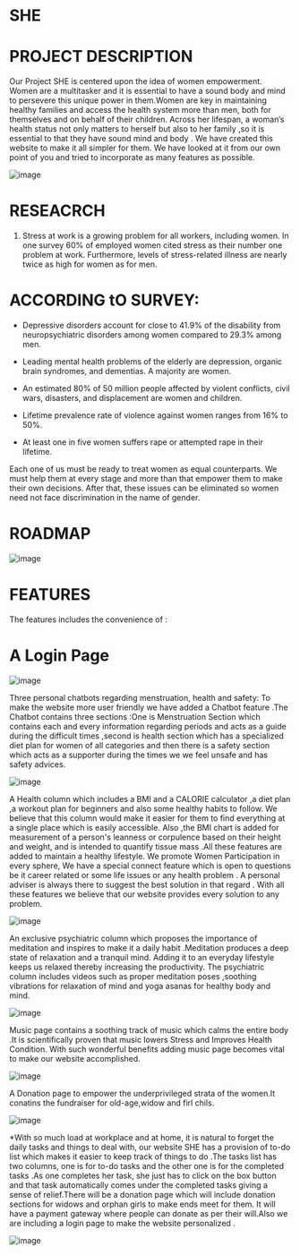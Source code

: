 # SHE

# PROJECT DESCRIPTION

Our Project SHE is centered upon the idea of women empowerment. Women are a multitasker and it is essential to have a sound body and mind to persevere this unique power in them.Women are key in maintaining healthy families and access the health system more than men, both for themselves and on behalf of their children. Across her lifespan, a woman’s health status not only  matters to herself but also to her family ,so it is essential to that they have sound mind and body .
We have created this website to make it all simpler for them. We have looked at it from our own point of you and tried to incorporate as many features as possible.


![image](https://user-images.githubusercontent.com/76087547/111888274-1fea9600-8a01-11eb-9e44-c3aa3ec7ad4f.png)

# RESEACRCH

1. Stress at work is a growing problem for all workers, including women. In one survey 60% of employed women cited stress as their number one problem at work. Furthermore, levels of stress-related illness are nearly twice as high for women as for men.

# ACCORDING tO SURVEY:

- Depressive disorders account for close to 41.9% of the disability from neuropsychiatric disorders among women compared to 29.3% among men.

- Leading mental health problems of the elderly are depression, organic brain syndromes, and dementias. A majority are women.

- An estimated 80% of 50 million people affected by violent conflicts, civil wars, disasters, and displacement are women and children.

- Lifetime prevalence rate of violence against women ranges from 16% to 50%.


- At least one in five women suffers rape or attempted rape in their lifetime.

Each one of us must be ready to treat women as equal counterparts. We must help them at every stage and more than that empower them to make their own decisions. After that, these issues can be eliminated so women need not face discrimination in the name of gender.

# ROADMAP

![image](https://user-images.githubusercontent.com/76087547/111888225-9c30a980-8a00-11eb-9029-d1c1b39182b1.png)
# FEATURES

The features includes the convenience of :

# A Login Page

![image](https://user-images.githubusercontent.com/76087547/111888417-478e2e00-8a02-11eb-83fc-8d364bee4246.png)


Three personal chatbots regarding menstruation, health and safety: To make the website more user friendly we have added a Chatbot feature .The Chatbot contains three sections :One is Menstruation Section which contains each and every information regarding periods and acts as a guide during the difficult times ,second is health section which has a specialized diet plan for women of all categories and then there is a safety section which acts as a supporter during the times we we feel unsafe and has safety advices. 

![image](https://user-images.githubusercontent.com/76087547/111888399-2b8a8c80-8a02-11eb-90bd-5925a9574ef9.png)


A Health column which includes a BMI and a CALORIE calculator ,a diet plan ,a workout plan for beginners and also some healthy habits to follow. We believe that this column would make it easier for them to find everything at a single place which is easily accessible. Also ,the BMI chart is added for measurement of a person's leanness or corpulence based on their height and weight, and is intended to quantify tissue mass .All these features are added to maintain a healthy lifestyle. 
We promote Women Participation in every sphere, We have a special connect feature which is open to questions be it career related or some life issues or any health problem . A personal adviser is always there to suggest the best solution in that regard . With all these features we believe that our website provides every solution to any problem.

![image](https://user-images.githubusercontent.com/76087547/111888431-6391cf80-8a02-11eb-9e5f-00a420624aea.png)


An exclusive psychiatric column which proposes the importance of meditation and inspires to make it a daily habit .Meditation produces a deep state of relaxation and a tranquil mind. Adding it to an everyday lifestyle keeps us relaxed thereby increasing the productivity. The psychiatric column includes videos such as proper meditation poses ,soothing vibrations for relaxation of mind and yoga asanas for healthy body and mind.

![image](https://user-images.githubusercontent.com/76087547/111888447-8f14ba00-8a02-11eb-9a90-65591dffd0b0.png)


Music page contains a soothing track of music which calms the entire body .It is scientifically proven that music lowers Stress and Improves Health Condition. With such wonderful benefits adding music page becomes vital to make our website accomplished.

![image](https://user-images.githubusercontent.com/76087547/111888454-b1a6d300-8a02-11eb-9a92-063f738bef37.png)


A Donation page to empower the underprivileged strata of the women.It conatins the fundraiser for old-age,widow and firl chils.

![image](https://user-images.githubusercontent.com/76087547/111888421-4eb53c00-8a02-11eb-9a64-9b2d060d9b83.png)


*With so much load at workplace and at home, it is natural to forget the daily tasks and things to deal with, our website SHE has a provision of to-do list which makes it easier to keep track of things to do .The tasks list has two columns, one is for to-do tasks and the other one is for the completed tasks .As one completes her task, she just has to click on the box button and that task automatically comes under the completed tasks giving a sense of relief.There will be a donation page which will include donation sections for widows and orphan girls to make ends meet for them. It will have a payment gateway where people can donate as per their will.Also we are including a login page to make the website personalized .

![image](https://user-images.githubusercontent.com/76087547/111888428-5c6ac180-8a02-11eb-903b-065c6fa19a91.png)




